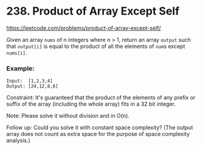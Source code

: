 # 238. Product of Array Except Self
https://leetcode.com/problems/product-of-array-except-self/

Given an array `nums` of n integers where n > 1,  return an array `output` such that `output[i]` is equal to the product of all the elements of `num`s except `nums[i]`.

### Example:
```
Input:  [1,2,3,4]
Output: [24,12,8,6]
```

Constraint: It's guaranteed that the product of the elements of any prefix or suffix of the array (including the whole array) fits in a 32 bit integer.

Note: Please solve it without division and in O(n).

Follow up:
Could you solve it with constant space complexity? (The output array does not count as extra space for the purpose of space complexity analysis.)
